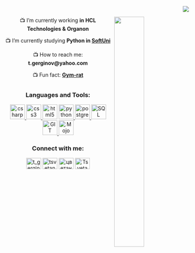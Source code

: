 <img align="right" src="https://komarev.com/ghpvc/?username=TsvetanG2"/>

<h2><meta name="google-site-verification" content="VTH_x9ruWuOVlL1WlUmgKizdwzqkjCZQCtYypiFl1P4" /></h2>

<img align = "right" width = "40%" src ="https://github-readme-stats.vercel.app/api?username=TsvetanG2&show_icons=true&theme=dark"/>


<p align="center" width = "50">
  📺 I’m currently working <strong>in HCL Technologies & Organon</strong></p>
<p align="center" width = "50">
  📺 I’m currently studying <strong>Python in <a href="https://softuni.bg/">SoftUni</strong></a></p>
<p align="center" width = "50">   
  📺 How to reach me: <strong>t.gerginov@yahoo.com</strong></p>
<p align="center" width = "50">   
  📺 Fun fact: <strong><a href="https://media.istockphoto.com/photos/rendering-of-a-cartoon-mouse-doing-a-workout-with-a-barbell-picture-id1130349933?k=20&m=1130349933&s=612x612&w=0&h=qAGWnLyTa6sEOxmt3XQCeUCcoF54bCzYoUsEne0nqSA=">Gym-rat</strong></a></p>


<h2></h2>
<h3 align="center" width="90">Languages and Tools:</h3>
<p align="center" width="90" ><a href="https://developer.android.com" target="_blank" rel="noreferrer"> <a href="https://www.w3schools.com/cs/" target="_blank" rel="noreferrer"> <img src="https://www.pinclipart.com/picdir/big/124-1248748_c-sharp-logo-png.png" alt="csharp" width="40" height="40"/> </a> <a href="https://www.w3schools.com/css/" target="_blank" rel="noreferrer"> <img src="https://cdn2.iconfinder.com/data/icons/programming-2/24/css-3-256.png" alt="css3" width="40" height="40"/> </a><a href="https://www.w3.org/html/" target="_blank" rel="noreferrer"> <img src="https://clipground.com/images/html-png-9.png" alt="html5" width="40" height="40"/></a> <a href="https://www.python.org" target="_blank" rel="noreferrer"> <img src="https://mananmohnot.github.io/img/about-logos/logo-python.png" alt="python" width="40" height="40"/> </a> <a href="https://www.w3schools.com/postgresql/index.php" target="_blank" rel="noreferrer"> <img src="https://www.9-dev.com/media/technologies/inverted/postgres-logo-160x160i.png" alt="postgresql" width="40" height="40"/> </a> <a href="https://www.w3schools.com/sql/" target="_blank" rel="noreferrer"> <img src="https://tapoueh.org/img/old/sql-logo.png" alt="SQL" width="40" height="40"/> </a>  <a href="https://www.w3schools.com/git/default.asp" target="_blank" rel="noreferrer"> <img src="https://cdn4.iconfinder.com/data/icons/free-social-media-icons-1/200/1469470492_Git-512.png" alt="GIT" width="40" height="40"/> </a> <a href="https://www.bing.com/ck/a?!&&p=63d5be7e1dca10abJmltdHM9MTY5NjQ2NDAwMCZpZ3VpZD0xOTg5ZDMxZS04MTJjLTY1ZTEtMDYwNi1jMTY1ODA1OTY0ZDkmaW5zaWQ9NTE4Ng&ptn=3&hsh=3&fclid=1989d31e-812c-65e1-0606-c165805964d9&psq=mojo&u=a1aHR0cHM6Ly93d3cubW9kdWxhci5jb20vbW9qbw&ntb=1" target="_blank" rel="noreferrer"> <img src="https://th.bing.com/th/id/OIP.mTTi8o7Vf857iDjKUGuUUwHaHa?pid=ImgDet&rs=1" alt="Mojo" width="40" height="40"/> </a></p>

<h3 align="center" width="100">Connect with me:</h3>
<p align="center" width="100">
<a href="https://www.hackerrank.com/t_gerginov" target="blank"><img align="center" src="https://th.bing.com/th/id/OIP._b7sog9ef6w9KiMGkceXgAHaHa?pid=ImgDet&rs=1" alt="t_gerginov" height="30" width="40" /></a>
<a href="https://www.linkedin.com/in/tsvetan-gerginov-532931220/" target="blank"><img align="center" src="https://raw.githubusercontent.com/rahuldkjain/github-profile-readme-generator/master/src/images/icons/Social/linked-in-alt.svg" alt="tsvetan (teto) gerginov" height="30" width="40" /></a>
<a href="https://fb.com/цветан гергинов" target="blank"><img align="center" src="https://raw.githubusercontent.com/rahuldkjain/github-profile-readme-generator/master/src/images/icons/Social/facebook.svg" alt="цветан гергинов" height="30" width="40" /></a>
<a href="https://www.upwork.com/freelancers/~01bfbeac6eea0aae79" target="blank"><img align="center" src="https://th.bing.com/th/id/R.ebdabc95d3fed294d5f787c7c3a0d7a2?rik=cxKOGnxCCHu%2bzw&pid=ImgRaw&r=0" alt="Tsvetan Gerginov" height="30" width="40" /></a>
</p>



